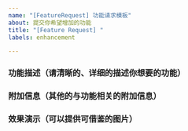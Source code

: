 ```yaml
---
name: "[FeatureRequest] 功能请求模板"
about: 提交你希望增加的功能
title: "[Feature Request] "
labels: enhancement

---
```


### 功能描述（请清晰的、详细的描述你想要的功能）
> 

### 附加信息（其他的与功能相关的附加信息）
> 

### 效果演示（可以提供可借鉴的图片）
>
